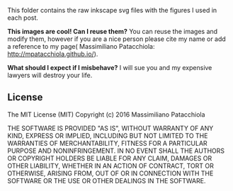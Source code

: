 

This folder contains the raw inkscape svg files with the figures I used in each post.

**This images are cool! Can I reuse them?** You can reuse the images and modify them, however if you are a nice person please cite my name or add a reference to my page( Massimiliano Patacchiola: http://mpatacchiola.github.io/).

**What should I expect if I misbehave?** I will sue you and my expensive lawyers will destroy your life. 



License
--------
The MIT License (MIT)
Copyright (c) 2016 Massimiliano Patacchiola

THE SOFTWARE IS PROVIDED "AS IS", WITHOUT WARRANTY OF ANY KIND, EXPRESS OR IMPLIED, INCLUDING BUT NOT LIMITED TO THE WARRANTIES OF MERCHANTABILITY, FITNESS FOR A PARTICULAR PURPOSE AND NONINFRINGEMENT. IN NO EVENT SHALL THE AUTHORS OR COPYRIGHT HOLDERS BE LIABLE FOR ANY 
CLAIM, DAMAGES OR OTHER LIABILITY, WHETHER IN AN ACTION OF CONTRACT, TORT OR OTHERWISE, ARISING FROM, OUT OF OR IN CONNECTION WITH THE 
SOFTWARE OR THE USE OR OTHER DEALINGS IN THE SOFTWARE.
